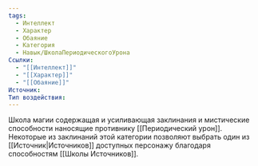 ```yaml
---
tags:
  - Интеллект
  - Характер
  - Обаяние
  - Категория
  - Навык/ШколаПериодическогоУрона
Ссылки:
  - "[[Интеллект]]"
  - "[[Характер]]"
  - "[[Обаяние]]"
Источник:
Тип воздействия:
---
```

Школа магии содержащая и усиливающая заклинания и мистические способности наносящие противнику [[Периодический урон]]. Некоторые из заклинаний этой категории позволяют выбрать один из [[Источник|Источников]] доступных персонажу благодаря способностям [[Школы Источников]].
